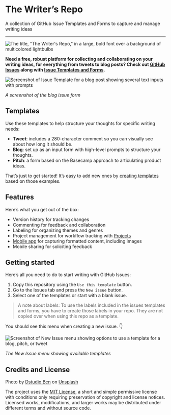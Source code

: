 # The Writer’s Repo

A collection of GitHub Issue Templates and Forms to capture and manage writing ideas

---

![The title, "The Writer's Repo," in a large, bold font over a background of multicolored lightbulbs](https://user-images.githubusercontent.com/5177337/149678037-117a5555-ab9f-4f07-9098-2e10fce0997f.png)

**Need a free, robust platform for collecting and collaborating on your writing ideas, for everything from tweets to blog posts? Check out [GitHub Issues](https://docs.github.com/en/issues/tracking-your-work-with-issues/about-issues) along with [Issue Templates and Forms](https://docs.github.com/en/communities/using-templates-to-encourage-useful-issues-and-pull-requests/about-issue-and-pull-request-templates).**

![Screenshot of Issue Template for a blog post showing several text inputs with prompts](https://user-images.githubusercontent.com/5177337/149676192-227dce99-d5ab-4628-ac4c-bdb84cb15002.jpg)

*A screenshot of the blog issue form*

## Templates

Use these templates to help structure your thoughts for specific writing needs:

- **Tweet**: includes a 280-character comment so you can visually see about how long it should be.
- **Blog**: set up as an input form with high-level prompts to structure your thoughts.
- **Pitch**: a form based on the Basecamp approach to articulating product ideas.

That’s just to get started! It’s easy to add new ones by [creating templates](https://docs.github.com/en/communities/using-templates-to-encourage-useful-issues-and-pull-requests/syntax-for-issue-forms) based on those examples.

## Features

Here’s what you get out of the box:

- Version history for tracking changes
- Commenting for feedback and collaboration
- Labeling for organizing themes and genres
- Project management for workflow tracking with [Projects](https://docs.github.com/en/issues/organizing-your-work-with-project-boards/managing-project-boards/about-project-boards)
- [Mobile app](https://github.com/mobile/) for capturing formatted content, including images
- Mobile sharing for soliciting feedback

## Getting started

Here’s all you need to do to start writing with GitHub Issues:

1. Copy this repository using the `Use this template` button.
1. Go to the Issues tab and press the `New issue` button.
1. Select one of the templates or start with a blank issue.

> A note about labels: To use the labels included in the issues templates and forms, you have to create those labels in your repo. They are not copied over when using this repo as a template.

You should see this menu when creating a new issue. 👇

![Screenshot of New Issue menu showing options to use a template for a blog, pitch, or tweet](https://user-images.githubusercontent.com/5177337/149676343-54f905c2-fdae-4457-8c7b-313f8ea58475.jpg)

*The New Issue menu showing available templates*

## Credits and License

Photo by [Dstudio Bcn](https://unsplash.com/@dstudiobcn?utm_source=unsplash&utm_medium=referral&utm_content=creditCopyText) on [Unsplash](https://unsplash.com/s/photos/ideas?utm_source=unsplash&utm_medium=referral&utm_content=creditCopyText)

The project uses the [MIT License](https://github.com/githubfornocoders/writers-repo/blob/main/LICENSE), a short and simple permissive license with conditions only requiring preservation of copyright and license notices. Licensed works, modifications, and larger works may be distributed under different terms and without source code.